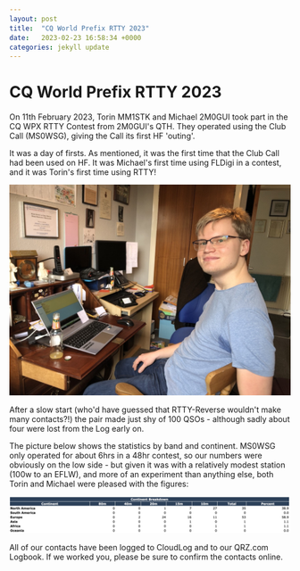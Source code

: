 ```yaml
---
layout: post
title:  "CQ World Prefix RTTY 2023"
date:   2023-02-23 16:58:34 +0000
categories: jekyll update
---
```

# CQ World Prefix RTTY 2023

On 11th February 2023, Torin MM1STK and Michael 2M0GUI took part in the CQ WPX RTTY Contest from 2M0GUI's QTH. They operated using the Club Call (MS0WSG), giving the Call its first HF 'outing'.

It was a day of firsts. As mentioned, it was the first time that the Club Call had been used on HF. It was Michael's first time using FLDigi in a contest, and it was Torin's first time using RTTY!

![Torin operating](/images/TorinOppo.jpeg)

After a slow start (who'd have guessed that RTTY-Reverse wouldn't make many contacts?!) the pair made just shy of 100 QSOs - although sadly about four were lost from the Log early on.

The picture below shows the statistics by band and continent. MS0WSG only operated for about 6hrs in a 48hr contest, so our numbers were obviously on the low side - but given it was with a relatively modest station (100w to an EFLW), and more of an experiment than anything else, both Torin and Michael were pleased with the figures:

![CQ WPX Stats](/images/CQWPXRTTYStats.jpeg)

All of our contacts have been logged to CloudLog and to our QRZ.com Logbook. If we worked you, please be sure to confirm the contacts online.